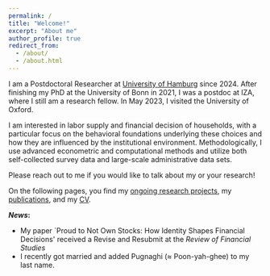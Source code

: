 ```yaml
---
permalink: /
title: "Welcome!"
excerpt: "About me"
author_profile: true
redirect_from:
  - /about/
  - /about.html
---
```


<!-- [University of Hamburg](https://www.iza.org/person/28688/christian-zimpelmann) -->
I am a Postdoctoral Researcher at [University of Hamburg](https://www.wiso.uni-hamburg.de/en/fachbereich-vwl/professuren/kesternich/team/zimpelmann-christian.html) since 2024. After finishing my PhD at the University of Bonn in 2021, I was a postdoc at IZA, where I still am a research fellow. In May 2023, I visited the University of Oxford. 

<!-- I am on the 2023/2024 academic job market. Find my Job Market Paper [here](jmp). -->

<!-- <p>&nbsp;</p> -->

<!-- [//]: # My research is on the intersection of labor economics, behavioral economics, and household finance. -->

I am interested in labor supply and financial decision of households, with a particular focus on the behavioral foundations underlying these choices and how they are influenced by the institutional environment. Methodologically, I use advanced econometric and computational methods and utilize both self-collected survey data and large-scale administrative data sets.

<!-- [//]: # I enjoy working on complex research projects that require advanced computational skills and state-of-the-art data science techniques. -->

<!-- I have made significant contributions to the development of [GETTSIM](https://github.com/iza-institute-of-labor-economics/gettsim), an open-source model of the German tax and transfer system which I apply in my research. -->

Please reach out to me if you would like to talk about my or your research!

<!-- [//]: # I apply GETTSIM in both my research and a project commissioned by the German Ministry of Family Affairs on the effects of a new basic child security (Kindergrundsicherung). -->

On the following pages, you find my [ongoing research projects](ongoing-research), my [publications](publications), and my [CV](cv).


***News*:** 

- My paper `Proud to Not Own Stocks: How Identity Shapes Financial Decisions' received a Revise and Resubmit at the *Review of Financial Studies*
- I recently got married and added Pugnaghi (≈ Poon-yah-ghee) to my last name.


